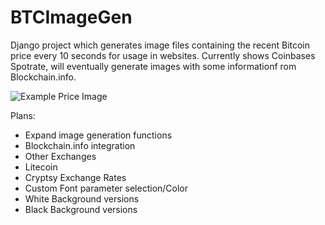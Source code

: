 # BTCImageGen
Django project which generates image files containing the recent Bitcoin price every 10 seconds for usage in websites. Currently shows Coinbases Spotrate, will eventually generate images with some informationf rom Blockchain.info.

![Example Price Image](http://i.imgur.com/yyAMPhb.png)

Plans: 
* Expand image generation functions
* Blockchain.info integration
* Other Exchanges
* Litecoin
* Cryptsy Exchange Rates
* Custom Font parameter selection/Color
* White Background versions
* Black Background versions
